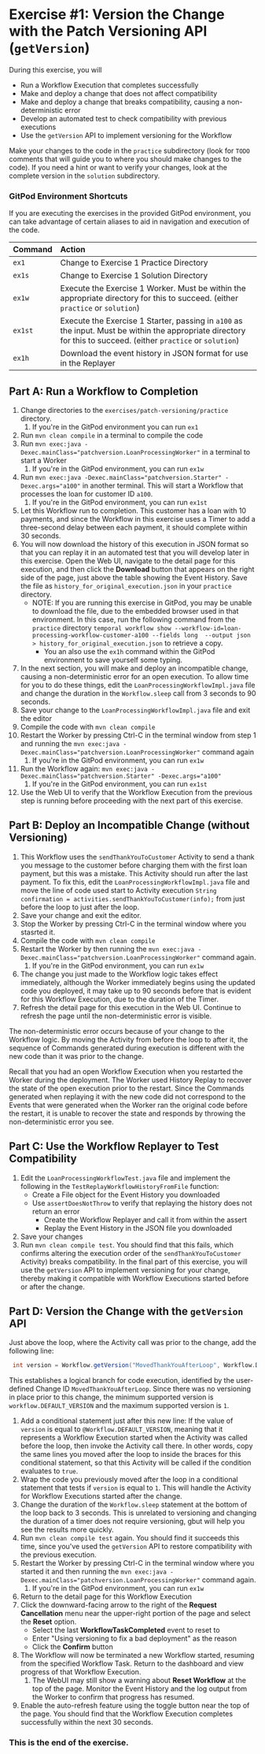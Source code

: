 # Exercise #1: Version the Change with the Patch Versioning API (`getVersion`)

During this exercise, you will

- Run a Workflow Execution that completes successfully
- Make and deploy a change that does not affect compatibility
- Make and deploy a change that breaks compatibility, causing a non-deterministic error
- Develop an automated test to check compatibility with previous executions
- Use the `getVersion` API to implement versioning for the Workflow

Make your changes to the code in the `practice` subdirectory (look for
`TODO` comments that will guide you to where you should make changes to
the code). If you need a hint or want to verify your changes, look at
the complete version in the `solution` subdirectory.

### GitPod Environment Shortcuts

If you are executing the exercises in the provided GitPod environment, you
can take advantage of certain aliases to aid in navigation and execution of
the code.

| Command | Action                                                                                                                                                          |
| :------ | :-------------------------------------------------------------------------------------------------------------------------------------------------------------- |
| `ex1`   | Change to Exercise 1 Practice Directory                                                                                                                         |
| `ex1s`  | Change to Exercise 1 Solution Directory                                                                                                                         |
| `ex1w`  | Execute the Exercise 1 Worker. Must be within the appropriate directory for this to succeed. (either `practice` or `solution`)                                  |
| `ex1st` | Execute the Exercise 1 Starter, passing in `a100` as the input. Must be within the appropriate directory for this to succeed. (either `practice` or `solution`) |
| `ex1h`  | Download the event history in JSON format for use in the Replayer                                                                                               |

## Part A: Run a Workflow to Completion

1. Change directories to the `exercises/patch-versioning/practice` directory.
   1. If you're in the GitPod environment you can run `ex1`
1. Run `mvn clean compile` in a terminal to compile the code
1. Run `mvn exec:java -Dexec.mainClass="patchversion.LoanProcessingWorker"`
   in a terminal to start a Worker
   1. If you're in the GitPod environment, you can run `ex1w`
1. Run `mvn exec:java -Dexec.mainClass="patchversion.Starter" -Dexec.args="a100"`
   in another terminal. This will start a Workflow that processes the loan for
   customer ID `a100`.
   1. If you're in the GitPod environment, you can run `ex1st`
1. Let this Workflow run to completion. This customer has a loan
   with 10 payments, and since the Workflow in this exercise uses
   a Timer to add a three-second delay between each payment, it
   should complete within 30 seconds.
1. You will now download the history of this execution in JSON
   format so that you can replay it in an automated test that
   you will develop later in this exercise. Open the Web UI,
   navigate to the detail page for this execution, and then click
   the **Download** button that appears on the right side of the
   page, just above the table showing the Event History.
   Save the file as `history_for_original_execution.json` in your
   `practice` directory.
   - NOTE: If you are running this exercise in GitPod, you may
     be unable to download the file, due to the embedded browser
     used in that environment. In this case, run the following
     command from the `practice` directory `temporal workflow show --workflow-id=loan-processing-workflow-customer-a100 --fields long  --output json > history_for_original_execution.json` to
     retrieve a copy.
     - You an also use the `ex1h` command within the GitPod environment to save yourself some typing.
1. In the next section, you will make and deploy an incompatible
   change, causing a non-deterministic error for an open execution.
   To allow time for you to do these things, edit the `LoanProcessingWorkflowImpl.java`
   file and change the duration in the `Workflow.sleep` call from
   3 seconds to 90 seconds.
1. Save your change to the `LoanProcessingWorkflowImpl.java` file and exit the editor
1. Compile the code with `mvn clean compile`
1. Restart the Worker by pressing Ctrl-C in the terminal window
   from step 1 and running the `mvn exec:java -Dexec.mainClass="patchversion.LoanProcessingWorker"` command again
   1. If you're in the GitPod environment, you can run `ex1w`
1. Run the Workflow again: `mvn exec:java -Dexec.mainClass="patchversion.Starter" -Dexec.args="a100"`
   1. If you're in the GitPod environment, you can run `ex1st`
1. Use the Web UI to verify that the Workflow Execution from the
   previous step is running before proceeding with the next part
   of this exercise.

## Part B: Deploy an Incompatible Change (without Versioning)

1. This Workflow uses the `sendThankYouToCustomer` Activity to
   send a thank you message to the customer before charging
   them with the first loan payment, but this was a mistake.
   This Activity should run after the last payment. To fix this, edit the `LoanProcessingWorkflowImpl.java`
   file and move the line of code used start to Activity execution
   `String confirmation = activities.sendThankYouToCustomer(info);` from just
   before the loop to just after the loop.
1. Save your change and exit the editor.
1. Stop the Worker by pressing Ctrl-C in the terminal window where you stasrted it.
1. Compile the code with `mvn clean compile`
1. Restart the Worker by then running the
   `mvn exec:java -Dexec.mainClass="patchversion.LoanProcessingWorker"` command again.
   1. If you're in the GitPod environment, you can run `ex1w`
1. The change you just made to the Workflow logic takes effect immediately, although
   the Worker immediately begins using the updated code you
   deployed, it may take up to 90 seconds before that is
   evident for this Workflow Execution, due to the duration of
   the Timer.
1. Refresh the detail page for this execution in the Web UI.
   Continue to refresh the page until the non-deterministic
   error is visible.

The non-deterministic error occurs because of your change to the
Workflow logic. By moving the Activity from before the loop to after
it, the sequence of Commands generated during execution is different
with the new code than it was prior to the change.

Recall that you had an open Workflow Execution when you restarted the
Worker during the deployment. The Worker used History Replay to
recover the state of the open execution prior to the restart. Since
the Commands generated when replaying it with the new code did not
correspond to the Events that were generated when the Worker ran the
original code before the restart, it is unable to recover the state
and responds by throwing the non-deterministic error you see.

## Part C: Use the Workflow Replayer to Test Compatibility

1. Edit the `LoanProcessingWorkflowTest.java` file and implement the following
   in the `TestReplayWorkflowHistoryFromFile` function:
   - Create a File object for the Event History you downloaded
   - Use `assertDoesNotThrow` to verify that replaying the history
     does not return an error
     - Create the Workflow Replayer and call it from within the assert
     - Replay the Event History in the JSON file you downloaded
2. Save your changes
3. Run `mvn clean compile test`. You should find that this fails, which confirms
   altering the execution order of the `sendThankYouToCustomer`
   Activity) breaks compatibility. In the final part of this
   exercise, you will use the `getVersion` API to implement
   versioning for your change, thereby making it compatible
   with Workflow Executions started before or after the change.

## Part D: Version the Change with the `getVersion` API

Just above the loop, where the Activity call was prior to
the change, add the following line:

```java
 int version = Workflow.getVersion("MovedThankYouAfterLoop", Workflow.DEFAULT_VERSION, 1);
```

This establishes a logical branch for code execution, identified
by the user-defined Change ID `MovedThankYouAfterLoop`. Since there
was no versioning in place prior to this change, the minimum supported
version is `workflow.DEFAULT_VERSION` and the maximum supported version
is `1`.

1. Add a conditional statement just after this new line: If the value
   of `version` is equal to `@Workflow.DEFAULT_VERSION`, meaning that it
   represents a Workflow Execution started when the Activity was called
   before the loop, then invoke the Activity call there. In other
   words, copy the same lines you moved after the loop to inside the
   braces for this conditional statement, so that this Activity will be
   called if the condition evaluates to `true`.
1. Wrap the code you previously moved after the loop in a
   conditional statement that tests if `version` is equal to
   `1`. This will handle the Activity for Workflow
   Executions started after the change.
1. Change the duration of the `Workflow.sleep` statement at the
   bottom of the loop back to 3 seconds. This is unrelated to
   versioning and changing the duration of a timer does not require versioning,
   gbut will help you see the results more quickly.
1. Run `mvn clean compile test` again. You should find it succeeds this time,
   since you've used the `getVersion` API to restore compatibility with
   the previous execution.
1. Restart the Worker by pressing Ctrl-C in the terminal
   window where you started it and then running the `mvn exec:java -Dexec.mainClass="patchversion.LoanProcessingWorker"` command again.
   1. If you're in the GitPod environment, you can run `ex1w`
1. Return to the detail page for this Workflow Execution
1. Click the downward-facing arrow to the right of the
   **Request Cancellation** menu near the upper-right portion of
   the page and select the **Reset** option.
   - Select the last **WorkflowTaskCompleted** event to reset to
   - Enter "Using versioning to fix a bad deployment" as the reason
   - Click the **Confirm** button
1. The Workflow will now be terminated a new Workflow started, resuming from
   the specified Workflow Task. Return to the dashboard and view progress of
   that Workflow Execution.
   1. The WebUI may still show a warning about **Reset Workflow** at the top of
      the page. Monitor the Event History and the log output from the Worker to
      confirm that progress has resumed.
1. Enable the auto-refresh feature using the toggle button near
   the top of the page. You should find that the Workflow Execution
   completes successfully within the next 30 seconds.

### This is the end of the exercise.
